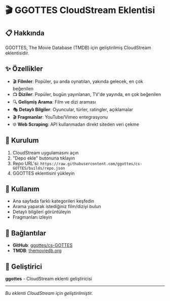 # 🎬 GGOTTES CloudStream Eklentisi

## 📋 Hakkında
GGOTTES, The Movie Database (TMDB) için geliştirilmiş CloudStream eklentisidir.

## ✨ Özellikler
- 🎬 **Filmler**: Popüler, şu anda oynatılan, yakında gelecek, en çok beğenilen
- 📺 **Diziler**: Popüler, bugün yayınlanan, TV'de yayında, en çok beğenilen  
- 🔍 **Gelişmiş Arama**: Film ve dizi araması
- 🎭 **Detaylı Bilgiler**: Oyuncular, türler, ratingler, açıklamalar
- 🎬 **Fragmanlar**: YouTube/Vimeo entegrasyonu
- 🌐 **Web Scraping**: API kullanmadan direkt siteden veri çekme

## 🚀 Kurulum
1. CloudStream uygulamasını açın
2. "Depo ekle" butonuna tıklayın
3. Repo URL'si: `https://raw.githubusercontent.com/ggottes/cs-GOTTES/builds/repo.json`
4. GGOTTES eklentisini yükleyin

## 📱 Kullanım
- Ana sayfada farklı kategorileri keşfedin
- Arama yaparak istediğiniz film/diziyi bulun
- Detaylı bilgileri görüntüleyin
- Fragmanları izleyin

## 🔗 Bağlantılar
- **GitHub**: [ggottes/cs-GOTTES](https://github.com/ggottes/cs-GOTTES)
- **TMDB**: [themoviedb.org](https://www.themoviedb.org)

## 👤 Geliştirici
**ggottes** - CloudStream eklenti geliştiricisi

---
*Bu eklenti CloudStream için geliştirilmiştir.*
